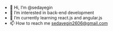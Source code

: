 - 👋 Hi, I’m @sedayegin
- 👀 I’m interested in back-end development 
- 🌱 I’m currently learning react.js and angular.js
- 📫 How to reach me sedayegin2606@gmail.com

<!---
sedayegin/sedayegin is a ✨ special ✨ repository because its `README.md` (this file) appears on your GitHub profile.
You can click the Preview link to take a look at your changes.
--->
